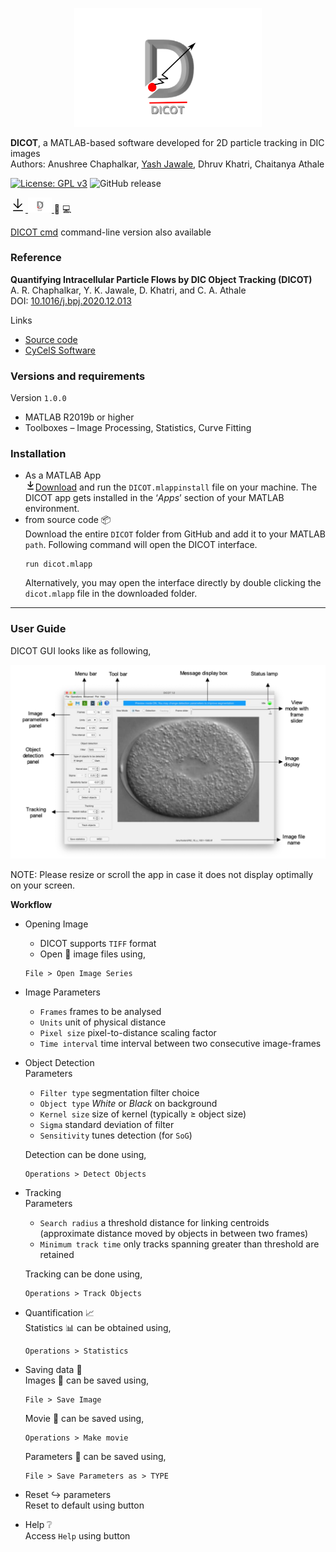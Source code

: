 
<p align="center">
<img src="res/dicot_highres_t.png" width="300"/>
</p>

__DICOT__, a MATLAB-based software developed for 2D particle tracking in DIC images  
Authors: Anushree Chaphalkar, [Yash Jawale](@ykjawale), Dhruv Khatri, Chaitanya Athale

[![License: GPL v3](https://img.shields.io/badge/License-GPLv3-blue.svg?style=for-the-badge&color=brightgreen&logo=appveyor)](https://www.gnu.org/licenses/gpl-3.0?style=for-the-badge)
![GitHub release](https://img.shields.io/github/v/release/ykjawale/DICOT?style=for-the-badge)

<a href="https://github.com/CyCelsLab/DICOT/archive/master.zip"> <svg xmlns="http://www.w3.org/2000/svg" viewBox="0 0 24 24" width="24" height="24"><path d="M4.97 11.03a.75.75 0 111.06-1.06L11 14.94V2.75a.75.75 0 011.5 0v12.19l4.97-4.97a.75.75 0 111.06 1.06l-6.25 6.25a.75.75 0 01-1.06 0l-6.25-6.25zm-.22 9.47a.75.75 0 000 1.5h14.5a.75.75 0 000-1.5H4.75z"></path></svg> <img src="res/dicot_highres_t.png" height="24"/> </a> :microscope: :computer:

[DICOT cmd](https://github.com/CyCelsLab/DICOT_cmd) command-line version also available

### Reference
__Quantifying Intracellular Particle Flows by DIC Object Tracking (DICOT)__  
A. R. Chaphalkar, Y. K. Jawale, D. Khatri, and C. A. Athale  
DOI: [10.1016/j.bpj.2020.12.013](https://doi.org/10.1016/j.bpj.2020.12.013)

Links
 * [Source code](https://github.com/Self-OrganizationLab/DICOT)  
 * [CyCelS Software](http://www.iiserpune.ac.in/~cathale/?page_id=366)  

### Versions and requirements
Version `1.0.0`  
 * MATLAB R2019b or higher  
 * Toolboxes – Image Processing, Statistics, Curve Fitting  

### Installation
 * As a MATLAB App  
    <svg xmlns="http://www.w3.org/2000/svg" viewBox="0 0 16 16" width="16" height="16"><path fill-rule="evenodd" d="M7.47 10.78a.75.75 0 001.06 0l3.75-3.75a.75.75 0 00-1.06-1.06L8.75 8.44V1.75a.75.75 0 00-1.5 0v6.69L4.78 5.97a.75.75 0 00-1.06 1.06l3.75 3.75zM3.75 13a.75.75 0 000 1.5h8.5a.75.75 0 000-1.5h-8.5z"></path><a href="https://github.com/CyCelsLab/DICOT/archive/master.zip"></a></svg><a class="github-button" href="https://github.com/CyCelsLab/DICOT/archive/master.zip" data-icon="octicon-download" aria-label="Download CyCelsLab/DICOT on GitHub">Download</a> and run the `DICOT.mlappinstall` file on your machine. The DICOT app gets installed in the ‘_Apps_’ section of your MATLAB environment.
 * from source code :package:    
    Download the entire `DICOT` folder from GitHub and add it to your MATLAB `path`.
    Following command will open the DICOT interface.
    ```
    run dicot.mlapp
    ```
    Alternatively, you may open the interface directly by double clicking the `dicot.mlapp` file in the downloaded folder.  

-----

### User Guide

DICOT GUI looks like as following,
<p align="center">
<img src="res/GUI_snap.png" width="800"/>
<p>NOTE: Please resize or scroll the app in case it does not display optimally on your screen. </p>
</p>

__Workflow__
* Opening Image  
    * DICOT supports `TIFF` format
    * Open :open_file_folder: image files using,
    ```
    File > Open Image Series
    ```
* Image Parameters  
    * `Frames` frames to be analysed
    * `Units` unit of physical distance
    * `Pixel size` pixel-to-distance scaling factor
    * `Time interval` time interval between two consecutive image-frames
* Object Detection  
    Parameters
    * `Filter type` segmentation filter choice
    * `Object type` _White_ or _Black_ on background
    * `Kernel size` size of kernel (typically ≥ object size)
    * `Sigma` standard deviation of filter
    * `Sensitivity` tunes detection (for `SoG`)  
    
    Detection can be done using,
    ```
    Operations > Detect Objects
    ```
* Tracking  
    Parameters
    * `Search radius` a threshold distance for linking centroids (approximate distance moved by objects in between two frames)
    * `Minimum track time` only tracks spanning greater than threshold are retained  
    
    Tracking can be done using,
    ```
    Operations > Track Objects
    ```
* Quantification  :chart_with_upwards_trend:  
    Statistics :bar_chart: can be obtained using,
    ```
    Operations > Statistics
    ```
* Saving data :floppy_disk:  
    Images :page_with_curl: can be saved using,
    ```
    File > Save Image
    ```
    Movie :cinema: can be saved using,
    ```
    Operations > Make movie
    ```
    Parameters :memo: can be saved using,
    ```
    File > Save Parameters as > TYPE
    ```
* Reset :arrow_right_hook: parameters  
    Reset to default using button
* Help :grey_question:  
    Access `Help` using button
  
